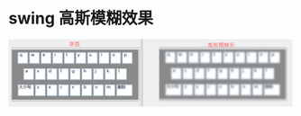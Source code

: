 # swing 高斯模糊效果

![image](https://github.com/alvin198761/Luna_Demo/blob/master/GaussianTest/pic.png)
